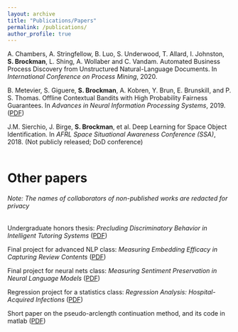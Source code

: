 ```yaml
---
layout: archive
title: "Publications/Papers"
permalink: /publications/
author_profile: true
---
```


A. Chambers, A. Stringfellow, B. Luo, S. Underwood, T. Allard, I. Johnston, **S. Brockman**, L. Shing, A. Wollaber and C. Vandam. Automated Business Process Discovery from Unstructured Natural-Language Documents. In *International Conference on Process Mining*, 2020.

B. Metevier, S. Giguere, **S. Brockman**, A. Kobren, Y. Brun, E. Brunskill, and P. S. Thomas. Offline Contextual Bandits with High Probability Fairness Guarantees. In *Advances in Neural Information Processing Systems*, 2019. ([PDF](https://papers.nips.cc/paper/9630-offline-contextual-bandits-with-high-probability-fairness-guarantees.pdf))

J.M. Sierchio, J. Birge, **S. Brockman**, et al. Deep Learning for Space Object Identification. In *AFRL Space Situational Awareness Conference (SSA)*, 2018. (Not publicly released; DoD conference) <br>
<br>


# Other papers 
###### Note: The names of collaborators of non-published works are redacted for privacy

Undergraduate honors thesis: *Precluding Discriminatory Behavior in Intelligent Tutoring Systems*  ([PDF](../files/Honors_Thesis.pdf))

Final project for advanced NLP class: *Measuring Embedding Efficacy in Capturing Review Contents* ([PDF](../files/685_final_project.pdf))

Final project for neural nets class: *Measuring Sentiment Preservation in Neural Language Models*  ([PDF](../files/682finalproject.pdf))

Regression project for a statistics class: *Regression Analysis: Hospital-Acquired Infections*  ([PDF](../files/stat525_final_report.pdf))

Short paper on the pseudo-arclength continuation method, and its code in matlab ([PDF](../files/552Project.pdf))
